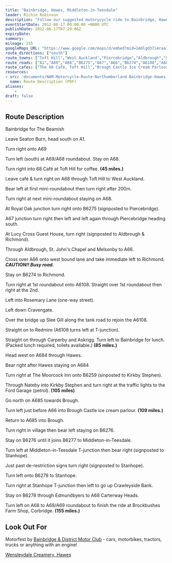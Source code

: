```yaml
---
title: "Bainbridge, Hawes, Middleton-in-Teesdale"
leader: Richie Robinson
description: "Follow our suggested motorycycle ride to Bainbridge, Hawes, Middleton-in-Teesdale."
eventStartDate: 2012-06-17 00:00:00 +0000 UTC
publishDate: 2012-06-17T07:29:06Z
expiryDate:
summary:
mileage: 155
googleMaps_URL: "https://www.google.com/maps/d/embed?mid=1AOlgd37i4raa1R7WJMommrLk5WdkbkbA"
route_directions: ["south"]
route_towns: ["Toft Hill","West Auckland","Piercebridge","Aldbrough","St. John's Chapel","Melsonby","Richmond","Redmire","Carperby","Askrigg","Bainbridge","Hawes","Kirkby Stephen","Brough","Middleton-in-Teesdale","Stanhope","Edmundbyers"]
route_roads: ["A1","A69","A68","B6275","A67","A66","B6274","A6108","A684","B6259","A685","B6276","B6277","B6278"]
route_cafes: ["The 68 Café, Toft Hill","Brough Castle Ice Cream Parlour & Tearoom, Brough","Brockbushes Farm Shop, Corbridge"]
resources:
- src: 'documents/NAM-Motorcycle-Route-Northumberland-Bainbridge-Hawes-MiddletonInTeesdale.pdf'
  name: Route Description (PDF)
aliases:
    - 
draft: false
---
```


## Route Description

Bainbridge for The Beamish 


Leave Seaton Burn, head south on A1.

Turn right onto A69

Turn left (south) at A69/A68 roundabout. Stay on A68.

Turn right into 68 Café at Toft Hill for coffee. **(45 miles.)**

Leave café & turn right on A68 through Toft Hill to West Auckland.

Bear left at first mini-roundabout then turn right after 200m.

Turn right at next mini-roundabout staying on A68.

At Royal Oak junction turn right onto B6275 (signposted to Piercebridge).

A67 junction turn right then left and left again through Piercebridge heading south.

At Lucy Cross Guest House, turn right (signposted to Aldbrough & Richmond).

Through Aldbrough, St. John's Chapel and Melsonby to A66.

Cross over A66 onto west bound lane and take immediate left to Richmond. ***CAUTION!! Busy road.***

Stay on B6274 to Richmond.

Turn right at 1st roundabout onto A6108. Straight over 1st roundabout then right at the 2nd.

Left into Rosemary Lane (one-way street).

Left down Cravengate.

Over the bridge up Slee Gill along the tank road to rejoin the A6108.

Straight on to Redmire (A6108 turns left at T-junction).

Straight on through Carperby and Askrigg. Turn left to Bainbridge for lunch. (Packed lunch required, toilets available.) **(85 miles.)** 

Head west on A684 through Hawes.

Bear right after Hawes staying on A684

Turn right at The Moorcock Inn onto B6259 (sinposted to Kirkby Stephen).

Through Nateby into Kirkby Stephen and turn right at the traffic lights to the Ford Garage (petrol). **(105 miles)** 

Go north on A685 towards Brough.

Turn left just before A66 into Brough Castle ice cream parlour. **(109 miles.)**

Return to A685 into Brough.

Turn right in village then bear left staying on B6276.

Stay on B6276 until it joins B6277 to Middleton-in-Teesdale.

Turn left at Middleton-in-Teesdale T-junction then bear right (signposted to Stanhope).

Just past de-restriction signs turn right (signposted to Stanhope).

Turn left onto B6278 to Stanhope.

Turn right at Stanhope T-junction then left to go up Crawleyside Bank.

Stay on B6278 through Edmundbyers to A68 Carterway Heads.

Turn left on A68 to A68/A69 roundabout to finish the ride at Brockbushes Farm Shop, Corbridge. **(155 miles.)**

## Look Out For

Motorfest by [Bainbridge & District Motor Club](https://www.facebook.com/events/bainbridge-north-yorkshire/motorfest-by-bainbridge-district-motor-club/1798103040286542/ "Go to Bainbridge and District Motor Club facebook page") - cars, motorbikes, tractors, trucks or anything with an engine!

[Wensleydale Creamery, Hawes](https://www.wensleydale.co.uk "Go to Wensleydale Creamery web site")



